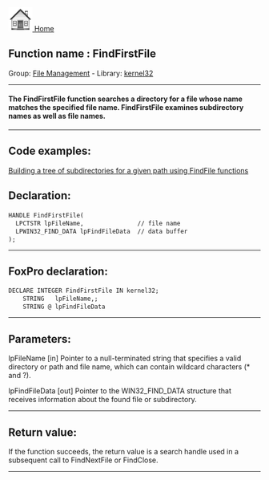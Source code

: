 [<img src="../../images/home.png"> Home ](https://github.com/VFPX/Win32API)  

## Function name : FindFirstFile
Group: [File Management](../../functions_group.md#File_Management)  -  Library: [kernel32](../../Libraries.md#kernel32)  
***  


#### The FindFirstFile function searches a directory for a file whose name matches the specified file name. FindFirstFile examines subdirectory names as well as file names.
***  


## Code examples:
[Building a tree of subdirectories for a given path using FindFile functions](../../samples/sample_236.md)  

## Declaration:
```foxpro  
HANDLE FindFirstFile(
  LPCTSTR lpFileName,               // file name
  LPWIN32_FIND_DATA lpFindFileData  // data buffer
);  
```  
***  


## FoxPro declaration:
```foxpro  
DECLARE INTEGER FindFirstFile IN kernel32;
	STRING   lpFileName,;
	STRING @ lpFindFileData  
```  
***  


## Parameters:
lpFileName 
[in] Pointer to a null-terminated string that specifies a valid directory or path and file name, which can contain wildcard characters (* and ?). 

lpFindFileData 
[out] Pointer to the WIN32_FIND_DATA structure that receives information about the found file or subdirectory.   
***  


## Return value:
If the function succeeds, the return value is a search handle used in a subsequent call to FindNextFile or FindClose.  
***  

